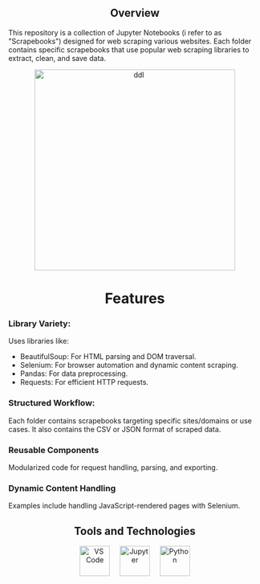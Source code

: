 <h2 align="center"> Overview</h2>
This repository is a collection of Jupyter Notebooks (i refer to as "Scrapebooks") designed for web scraping various websites. Each folder contains specific scrapebooks that use popular web scraping libraries to extract, clean, and save data.

<p align="center">
  <img src="https://media3.giphy.com/media/v1.Y2lkPTc5MGI3NjExZzVycTg4Z3FqMXdiZTFidWRhYTJ6N2RicnI5M25ubG9mc2pjOGFpZSZlcD12MV9pbnRlcm5hbF9naWZfYnlfaWQmY3Q9Zw/LaVp0AyqR5bGsC5Cbm/giphy.gif" alt="ddl" width="400">
</p>
  
<h1 align="center"> Features </h1>

### Library Variety: 
Uses libraries like:
- BeautifulSoup: For HTML parsing and DOM traversal.
- Selenium: For browser automation and dynamic content scraping.
- Pandas: For data preprocessing.
- Requests: For efficient HTTP requests. 

### Structured Workflow: 
Each folder contains scrapebooks targeting specific sites/domains or use cases. It also contains the CSV or JSON format of scraped data. 

### Reusable Components
Modularized code for request handling, parsing, and exporting.

### Dynamic Content Handling
Examples include handling JavaScript-rendered pages with Selenium.

<h2 align="center">Tools and Technologies</h2>
 
<p align="center">
  <img src="https://cdn.jsdelivr.net/gh/devicons/devicon/icons/vscode/vscode-original.svg" width="60" alt="VS Code" />
  &nbsp;&nbsp;&nbsp;
  <img src="https://cdn.jsdelivr.net/gh/devicons/devicon/icons/jupyter/jupyter-original.svg" width="60" alt="Jupyter" />
  &nbsp;&nbsp;&nbsp;
  <img src="https://cdn.jsdelivr.net/gh/devicons/devicon/icons/python/python-original.svg" width="60" alt="Python" />
</p>
